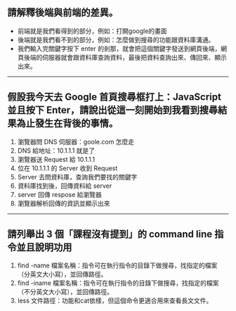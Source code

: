 ## 請解釋後端與前端的差異。
- 前端就是我們看得到的部分，例如：打開google的畫面
- 後端就是我們看不到的部分，例如：怎麼做到搜尋的功能跟資料庫溝通。
- 我們輸入完關鍵字按下 enter 的剎那，就會把這個關鍵字發送到網頁後端，網頁後端的伺服器就會跟資料庫查詢資料，最後把資料查詢出來、傳回來、顯示出來。
---
## 假設我今天去 Google 首頁搜尋框打上：JavaScript 並且按下 Enter，請說出從這一刻開始到我看到搜尋結果為止發生在背後的事情。
1. 瀏覽器問 DNS 伺服器：goole.com 怎麼走
2. DNS 給地址：10.1.1.1 就是了
3. 瀏覽器送 Request 給 10.1.1.1 
4. 位在 10.1.1.1 的 Server 收到 Request
5. Server 去問資料庫，查詢我們要找的關鍵字
6. 資料庫找到後，回傳資料給 server
7. server 回傳 respose 給瀏覽器
8. 瀏覽器解析回傳的資訊並顯示出來
---

## 請列舉出 3 個「課程沒有提到」的 command line 指令並且說明功用
1. find -name 檔案名稱：指令可在執行指令的目錄下做搜尋，找指定的檔案（分英文大小寫），並回傳路徑。
2. find -iname 檔案名稱：指令可在執行指令的目錄下做搜尋，找指定的檔案（不分英文大小寫），並回傳路徑。
3. less 文件路徑：功能和cat依樣，但這個命令更適合用來查看長文文件。
